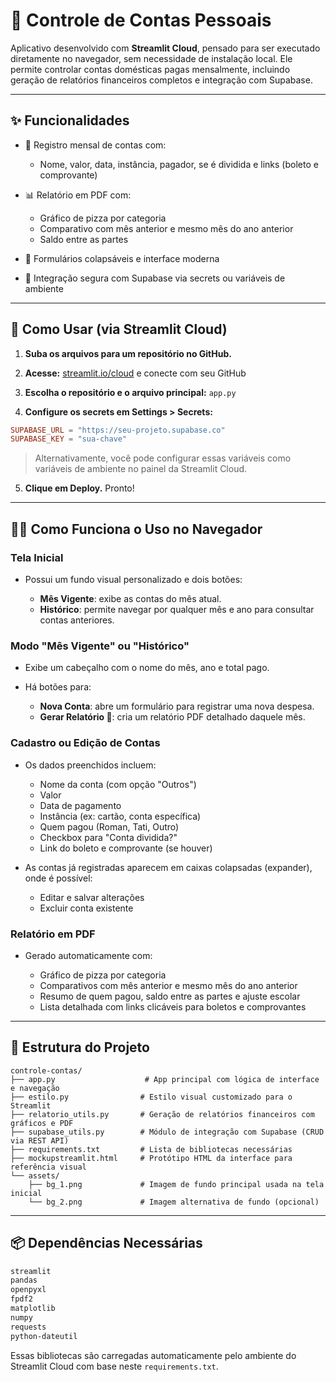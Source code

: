 # 💸 Controle de Contas Pessoais

Aplicativo desenvolvido com **Streamlit Cloud**, pensado para ser executado diretamente no navegador, sem necessidade de instalação local. Ele permite controlar contas domésticas pagas mensalmente, incluindo geração de relatórios financeiros completos e integração com Supabase.

---

## ✨ Funcionalidades

* 📅 Registro mensal de contas com:

  * Nome, valor, data, instância, pagador, se é dividida e links (boleto e comprovante)
* 📊 Relatório em PDF com:

  * Gráfico de pizza por categoria
  * Comparativo com mês anterior e mesmo mês do ano anterior
  * Saldo entre as partes
* 🧾 Formulários colapsáveis e interface moderna
* 🔐 Integração segura com Supabase via secrets ou variáveis de ambiente

---

## 🚀 Como Usar (via Streamlit Cloud)

1. **Suba os arquivos para um repositório no GitHub.**

2. **Acesse:** [streamlit.io/cloud](https://streamlit.io/cloud) e conecte com seu GitHub

3. **Escolha o repositório e o arquivo principal:** `app.py`

4. **Configure os secrets em Settings > Secrets:**

```toml
SUPABASE_URL = "https://seu-projeto.supabase.co"
SUPABASE_KEY = "sua-chave"
```

> Alternativamente, você pode configurar essas variáveis como variáveis de ambiente no painel da Streamlit Cloud.

5. **Clique em Deploy.** Pronto!

---

## 🧑‍💻 Como Funciona o Uso no Navegador

### Tela Inicial

* Possui um fundo visual personalizado e dois botões:

  * **Mês Vigente**: exibe as contas do mês atual.
  * **Histórico**: permite navegar por qualquer mês e ano para consultar contas anteriores.

### Modo "Mês Vigente" ou "Histórico"

* Exibe um cabeçalho com o nome do mês, ano e total pago.
* Há botões para:

  * **Nova Conta**: abre um formulário para registrar uma nova despesa.
  * **Gerar Relatório 📄**: cria um relatório PDF detalhado daquele mês.

### Cadastro ou Edição de Contas

* Os dados preenchidos incluem:

  * Nome da conta (com opção "Outros")
  * Valor
  * Data de pagamento
  * Instância (ex: cartão, conta específica)
  * Quem pagou (Roman, Tati, Outro)
  * Checkbox para "Conta dividida?"
  * Link do boleto e comprovante (se houver)

* As contas já registradas aparecem em caixas colapsadas (expander), onde é possível:

  * Editar e salvar alterações
  * Excluir conta existente

### Relatório em PDF

* Gerado automaticamente com:

  * Gráfico de pizza por categoria
  * Comparativos com mês anterior e mesmo mês do ano anterior
  * Resumo de quem pagou, saldo entre as partes e ajuste escolar
  * Lista detalhada com links clicáveis para boletos e comprovantes

---

## 📁 Estrutura do Projeto

```
controle-contas/
├── app.py                    # App principal com lógica de interface e navegação
├── estilo.py                # Estilo visual customizado para o Streamlit
├── relatorio_utils.py       # Geração de relatórios financeiros com gráficos e PDF
├── supabase_utils.py        # Módulo de integração com Supabase (CRUD via REST API)
├── requirements.txt         # Lista de bibliotecas necessárias
├── mockupstreamlit.html     # Protótipo HTML da interface para referência visual
└── assets/
    ├── bg_1.png             # Imagem de fundo principal usada na tela inicial
    └── bg_2.png             # Imagem alternativa de fundo (opcional)
```

---

## 📦 Dependências Necessárias

```txt
streamlit
pandas
openpyxl
fpdf2
matplotlib
numpy
requests
python-dateutil
```

Essas bibliotecas são carregadas automaticamente pelo ambiente do Streamlit Cloud com base neste `requirements.txt`.


